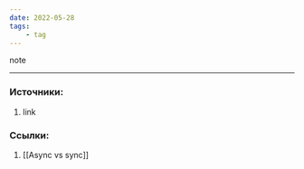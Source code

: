 ```yaml
---
date: 2022-05-28
tags:
    - tag
---
```


note

---

### Источники:
1. link

### Ссылки:
1. [[Async vs sync]]
